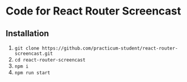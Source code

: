 # Code for React Router Screencast

## Installation
1. `git clone https://github.com/practicum-student/react-router-screencast.git`
2. `cd react-router-screencast`
3. `npm i`
4. `npm run start`
